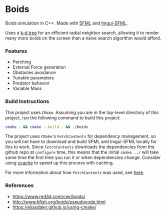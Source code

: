 # Boids 

Boids simulation in C++. Made with [SFML](https://github.com/SFML/SFML) and [Imgui-SFML](https://github.com/eliasdaler/imgui-sfml).

Uses a [k-d tree](https://en.wikipedia.org/wiki/K-d_tree) for an efficient radial neighbor search, allowing it to render many more boids on the screen than a naive search algorithm would afford.

### Features
- Perching
- External Force generation 
- Obstacles avoidance
- Tunable parameters
- Predator behavior 
- Variable Mass

### Build Instructions 
This project uses `CMake`. Assuming you are in the top-level directory of this project, run the following command to build this project:
```bash
cmake . && cmake --build . && ./boids
```

The project uses `CMake`'s `FetchContents` for dependency management, so you will not have to download and build SFML and Imgui-SFML locally for this to work. 
Since `FetchContents` downloads the dependencies from the github repo at `configure` time, this means that the initial `cmake ../` will take some time the first
time you run it or when dependencies change. Consider using [ccache](https://github.com/ccache/ccache) to speed up this process with caching. 

For more information about how `FetchContents` was used, see [here](https://eliasdaler.github.io/using-cmake/).

### References 
- https://www.red3d.com/cwr/boids/
- http://www.kfish.org/boids/pseudocode.html
- https://eliasdaler.github.io/using-cmake/

